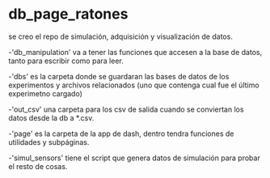 # db_page_ratones

se creo el repo de simulación, adquisición y visualización de datos.


-'db_manipulation' va a tener las funciones que accesen a la base de datos, tanto para escribir como para leer.

-'dbs' es la carpeta donde se guardaran las bases de datos de los experimentos y archivos relacionados (uno que contenga cual fue el último experimetno cargado)

-'out_csv' una carpeta para los csv de salida cuando se conviertan los datos desde la db a *.csv.

-'page' es la carpeta de la app de dash, dentro tendra funciones de utilidades y subpáginas.

-'simul_sensors' tiene el script que genera datos de simulación para probar el resto de cosas.

